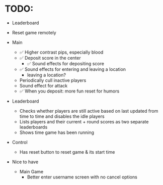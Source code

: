# TODO:

- Leaderboard
- Reset game remotely



- Main
    - ✅ Higher contrast pips, especially blood
    - ✅ Deposit score in the center
        - ✅ Sound effects for depositing score
    - ✅ Sound effects for entering and leaving a location
        - leaving a location?
    - Periodically cull inactive players
    - Sound effect for attack
    - ✅ When you deposit: more fun reset for humors

- Leaderboard
    - Checks whether players are still active based on last updated from time to time and disables the idle players
    - Lists players and their current + round scores as two separate leaderboards
    - Shows time game has been running
- Control
    - Has reset button to reset game & its start time

- Nice to have
    - Main Game
        - Better enter username screen with no cancel options